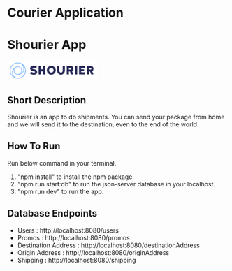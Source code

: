 # Courier Application

# Shourier App

![Shourier Logo](public/logos/logo.png)

## Short Description

Shourier is an app to do shipments. You can send your package from home and we will send it to the destination, even to the end of the world.

## How To Run

Run below command in your terminal.

1. "npm install" to install the npm package.
2. "npm run start:db" to run the json-server database in your localhost.
3. "npm run dev" to run the app.

## Database Endpoints

- Users : http://localhost:8080/users
- Promos : http://localhost:8080/promos
- Destination Address : http://localhost:8080/destinationAddress
- Origin Address : http://localhost:8080/originAddress
- Shipping : http://localhost:8080/shipping
